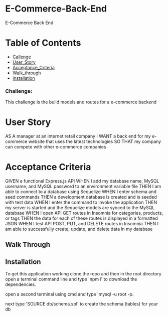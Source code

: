 # E-Commerce-Back-End
E-Commerce Back End

# Table of Contents
* [Callenge]()
* [User_Story]()
* [Acceptance_Criteria]()
* [Walk_through](#walk-through)
* [installation](#installation)
  
### Challenge:
This challenge is the build models and routes for a e-commerce backend

# User Story

AS A manager at an internet retail company
I WANT a back end for my e-commerce website that uses the latest technologies
SO THAT my company can compete with other e-commerce companies

# Acceptance Criteria

GIVEN a functional Express.js API
WHEN I add my database name, MySQL username, and MySQL password to an environment variable file
THEN I am able to connect to a database using Sequelize
WHEN I enter schema and seed commands
THEN a development database is created and is seeded with test data
WHEN I enter the command to invoke the application
THEN my server is started and the Sequelize models are synced to the MySQL database
WHEN I open API GET routes in Insomnia for categories, products, or tags
THEN the data for each of these routes is displayed in a formatted JSON
WHEN I test API POST, PUT, and DELETE routes in Insomnia
THEN I am able to successfully create, update, and delete data in my database

## Walk Through

## Installation
To get this application working clone the repo and then in the root directory open a terminal command line and type 'npm i' to download the dependencies. 

open a second terminal using cmd and type 'mysql -u root -p. 

next type 'SOURCE db/schema.spl' to create the schema (tables) for your db

